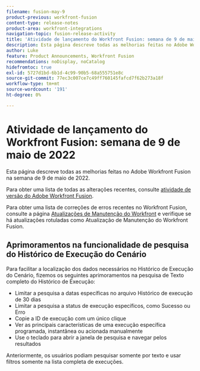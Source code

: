 ```yaml
---
filename: fusion-may-9
product-previous: workfront-fusion
content-type: release-notes
product-area: workfront-integrations
navigation-topic: fusion-release-activity
title: 'Atividade de lançamento do Workfront Fusion: semana de 9 de maio de 2022'
description: Esta página descreve todas as melhorias feitas no Adobe Workfront Fusion na semana de 9 de maio de 2022.
author: Luke
feature: Product Announcements, Workfront Fusion
recommendations: noDisplay, noCatalog
hidefromtoc: true
exl-id: 5727d1bd-6b1d-4c99-90b5-68a555751e8c
source-git-commit: 77ec3c007ce7c49ff760145fafcd7f62b273a18f
workflow-type: tm+mt
source-wordcount: '191'
ht-degree: 0%

---
```


# Atividade de lançamento do Workfront Fusion: semana de 9 de maio de 2022

Esta página descreve todas as melhorias feitas no Adobe Workfront Fusion na semana de 9 de maio de 2022.

Para obter uma lista de todas as alterações recentes, consulte [atividade de versão do Adobe Workfront Fusion](/help/workfront-fusion/fusion-product-releases/fusion-release-activity.md).

Para obter uma lista de correções de erros recentes no Workfront Fusion, consulte a página [Atualizações de Manutenção do Workfront](https://experienceleague.adobe.com/docs/workfront-known-issues/releases/current-updates.html) e verifique se há atualizações rotuladas como Atualização de Manutenção do Workfront Fusion.


## Aprimoramentos na funcionalidade de pesquisa do Histórico de Execução do Cenário

Para facilitar a localização dos dados necessários no Histórico de Execução do Cenário, fizemos os seguintes aprimoramentos na pesquisa de Texto completo do Histórico de Execução:

* Limitar a pesquisa a datas específicas no arquivo Histórico de execução de 30 dias
* Limitar a pesquisa a status de execução específicos, como Sucesso ou Erro
* Copie a ID de execução com um único clique
* Ver as principais características de uma execução específica programada, instantânea ou acionada manualmente
* Use o teclado para abrir a janela de pesquisa e navegar pelos resultados

Anteriormente, os usuários podiam pesquisar somente por texto e usar filtros somente na lista completa de execuções.
